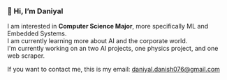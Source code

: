 ### 👋 Hi, I’m Daniyal

I am interested in **Computer Science Major**, more specifically ML and Embedded Systems.  
I am currently learning more about AI and the corporate world.  
I'm currently working on an two AI projects, one physics project, and one web scraper. 

If you want to contact me, this is my email: [daniyal.danish076@gmail.com](mailto:daniyal.danish076@gmail.com)

